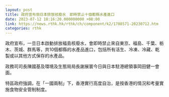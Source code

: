 ```yaml
---
layout: post
title: 政府宣布倘日本排放核廢水　即時禁止十個都縣水產進口
date: 2023-07-12 18:16:20.000000000 +08:00
link: https://news.rthk.hk/rthk/ch/component/k2/1708571-20230712.htm
categories: rthk
---
```


政府宣布，一旦日本啟動排放福島核廢水，會即時禁止來自東京、福島、千葉、栃木、茨城、群馬等，共10個都縣的水產品進口，包括所有活生、冷凍、冷藏、乾製或以其他方式保存的水產品。

政務司司長陳國基及環境及生態局局長謝展寰今日與日本駐港總領事岡田健一會面。

特區政府強調，在「一國兩制」下，香港實行高度自治，是按香港的情況和考量實施食物安全管制制度。
